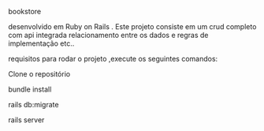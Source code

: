 bookstore

desenvolvido em Ruby on Rails . Este projeto consiste em um crud completo com api integrada relacionamento entre os dados e regras de implementação etc..

requisitos para rodar o projeto ,execute os seguintes comandos:

Clone o repositório

bundle install

rails db:migrate

rails server



